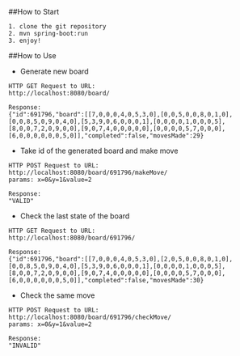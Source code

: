 ##How to Start

```
1. clone the git repository
2. mvn spring-boot:run
3. enjoy!
```

##How to Use

- Generate new board
```
HTTP GET Request to URL:
http://localhost:8080/board/

Response:
{"id":691796,"board":[[7,0,0,0,4,0,5,3,0],[0,0,5,0,0,8,0,1,0],[0,0,8,5,0,9,0,4,0],[5,3,9,0,6,0,0,0,1],[0,0,0,0,1,0,0,0,5],[8,0,0,7,2,0,9,0,0],[9,0,7,4,0,0,0,0,0],[0,0,0,0,5,7,0,0,0],[6,0,0,0,0,0,0,5,0]],"completed":false,"movesMade":29}
```
- Take id of the generated board and make move
```
HTTP POST Request to URL:
http://localhost:8080/board/691796/makeMove/
params: x=0&y=1&value=2

Response:
"VALID"
```
- Check the last state of the board
```
HTTP GET Request to URL:
http://localhost:8080/board/691796/

Response:
{"id":691796,"board":[[7,0,0,0,4,0,5,3,0],[2,0,5,0,0,8,0,1,0],[0,0,8,5,0,9,0,4,0],[5,3,9,0,6,0,0,0,1],[0,0,0,0,1,0,0,0,5],[8,0,0,7,2,0,9,0,0],[9,0,7,4,0,0,0,0,0],[0,0,0,0,5,7,0,0,0],[6,0,0,0,0,0,0,5,0]],"completed":false,"movesMade":30}
```
- Check the same move
```
HTTP POST Request to URL:
http://localhost:8080/board/691796/checkMove/
params: x=0&y=1&value=2

Response:
"INVALID"
```
